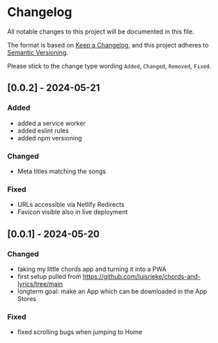 # Changelog

All notable changes to this project will be documented in this file.

The format is based on [Keep a Changelog](https://keepachangelog.com/en/1.0.0/),
and this project adheres to [Semantic Versioning](https://semver.org/spec/v2.0.0.html).

Please stick to the change type wording `Added`, `Changed`, `Removed`, `Fixed`.

## [0.0.2] - 2024-05-21

### Added

- added a service worker
- added eslint rules
- added npm versioning

### Changed

- Meta titles matching the songs

### Fixed

- URLs accessible via Netlify Redirects
- Favicon visible also in live deployment

## [0.0.1] - 2024-05-20

### Changed

- taking my little chords app and turning it into a PWA
- first setup pulled from https://github.com/luisrieke/chords-and-lyrics/tree/main
- longterm goal: make an App which can be downloaded in the App Stores

### Fixed

- fixed scrolling bugs when jumping to Home
